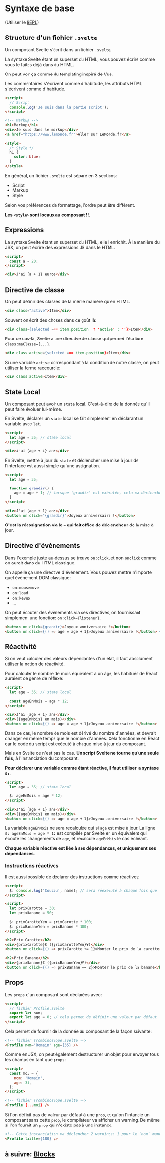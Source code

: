 # Syntaxe de base

(Utiliser le [REPL](https://svelte.dev/repl))

## Structure d'un fichier `.svelte`

Un composant Svelte s'écrit dans un fichier `.svelte`.

La syntaxe Svelte étant un superset du HTML, vous pouvez écrire comme vous le faites déjà dans du HTML.

On peut voir ça comme du templating inspiré de Vue.

Les commentaires s'écrivent comme d'habitude, les attributs HTML s'écrivent comme d'habitude.

```html
<script>
  // Script
  console.log('Je suis dans la partie script');
</script>

<!-- Markup -->
<h1>Markup</h1>
<div>Je suis dans le markup</div>
<a href="https://www.lemonde.fr">Aller sur LeMonde.fr</a>

<style>
  /* Style */
  h1 {
    color: blue;
  }
</style>
```

En général, un fichier `.svelte` est séparé en 3 sections:

- Script
- Markup
- Style

Selon vos préférences de formattage, l'ordre peut être différent.

**Les `<style>` sont locaux au composant !!**.

## Expressions

La syntaxe Svelte étant un superset du HTML, elle l'enrichit. À la manière du JSX, on peut écrire des expressions JS dans le HTML.

```html
<script>
  const a = 20;
</script>

<div>J'ai {a + 1} euros</div>
```

## Directive de classe

On peut définir des classes de la même manière qu'en HTML.

```html
<div class="active">Item</div>
```

Souvent on écrit des choses dans ce goût là:

```html
<div class={selected === item.position  ? 'active' : ''}>Item</div>
```

Pour ce cas-là, Svelte a une directive de classe qui permet l'écriture `class:maClasse={...}`.

```html
<div class:active={selected === item.position}>Item</div>
```

Si une variable `active` correspondant à la condition de notre classe, on peut utiliser la forme raccourcie:

```html
<div class:active>Item</div>
```

## State Local

Un composant peut avoir un `state` local. C'est-à-dire de la donnée qu'il peut faire évoluer lui-même.

En Svelte, déclarer un `state` local se fait simplement en déclarant un variable avec `let`.

```html
<script>
  let age = 35; // state local
</script>

<div>J'ai {age + 1} ans</div>
```

En Svelte, mettre à jour du `state` et déclencher une mise à jour de l'interface est aussi simple qu'une assignation.

```html
<script>
  let age = 35;

  function grandir() {
    age = age + 1; // lorsque 'grandir' est exécutée, cela va déclencher la mise à jour de l'interface
  }
</script>

<div>J'ai {age + 1} ans</div>
<button on:click="{grandir}">Joyeux anniversaire !</button>
```

**C'est la réassignation via le `=` qui fait office de déclencheur** de la mise à jour.

## Directive d'évènements

Dans l'exemple juste au-dessus se trouve `on:click`, et non `onclick` comme on aurait dans du HTML classique.

On appelle ça une directive d'événement. Vous pouvez mettre n'importe quel évènement DOM classique:

- `on:mousemove`
- `on:load`
- `on:keyup`
- ...

On peut écouter des évènements via ces directives, on fournissant simplement une fonction: `on:click={listener}`.

```html
<button on:click={grandir}>Joyeux anniversaire !</button>
<button on:click={() => age = age + 1}>Joyeux anniversaire !</button> <!-- ça marche aussi -->
```

## Réactivité

Si on veut calculer des valeurs dépendantes d'un état, il faut absolument utiliser la notion de réactivité.

Pour calculer le nombre de mois équivalent à un âge, les habitués de React auraient ce genre de réflexe:

```html
<script>
  let age = 35; // state local

  const ageEnMois = age * 12;
</script>

<div>J'ai {age + 1} ans</div>
<div>({ageEnMois} en mois)</div>
<button on:click={() => age = age + 1}>Joyeux anniversaire !</button>
```

Dans ce cas, le nombre de mois est dérivé du nombre d'années, et devrait changer en même temps que le nombre d'années. Cela fonctionne en React car le code du script est exécuté à chaque mise à jour du composant.

Mais en Svelte ce n'est pas le cas. **Un script Svelte ne tourne qu'une seule fois**, à l'instanciation du composant.

**Pour déclarer une variable comme étant réactive, il faut utiliser la syntaxe `$:`**.

```html
<script>
  let age = 35; // state local

  $: ageEnMois = age * 12;
</script>

<div>J'ai {age + 1} ans</div>
<div>({ageEnMois} en mois)</div>
<button on:click={() => age = age + 1}>Joyeux anniversaire !</button>
```

La variable `ageEnMois` ne sera recalculée qui si `age` est mise à jour. La ligne `$: ageEnMois = age * 12` est compilée par Svelte en un équivalent qui écoute les changements de `age`, et recalcule `ageEnMois` le cas échéant.

**Chaque variable réactive est liée à ses dépendances, et uniquement ses dépendances**.

### Instructions réactives

Il est aussi possible de déclarer des instructions comme réactives:

```html
<script>
  $: console.log('Coucou', name); // sera réexécuté à chaque fois que `name` change
</script>
```

```html
<script>
  let prixCarotte = 30;
  let prixBanane = 50;

  $: prixCarotteYen = prixCarotte * 100;
  $: prixBananeYen = prixBanane * 100;
</script>

<h2>Prix Carotte</h2>
<div>{prixCarotte}€ ({prixCarotteYen}¥)</div>
<button on:click={() => prixCarotte += 1}>Monter le prix de la carotte</button>

<h2>Prix Banane</h2>
<div>{prixBanane}€ ({prixBananeYen}¥)</div>
<button on:click={() => prixBanane += 2}>Monter le prix de la banane</button>
```

## Props

Les `props` d'un composant sont déclarées avec:

```html
<script>
  // fichier Profile.svelte
  export let nom;
  export let age = 0; // cela permet de définir une valeur par défaut
</script>
```

Cela permet de fournir de la donnée au composant de la façon suivante:

```html
<!-- fichier Trombinoscope.svelte -->
<Profile nom="Romain" age={35} />
```

Comme en JSX, on peut également déstructurer un objet pour envoyer tous les champs en tant que `props`:

```html
<script>
  const moi = {
    nom: 'Romain',
    age: 35,
  };
</script>

<!-- fichier Trombinoscope.svelte -->
<Profile {...moi} />
```

Si l'on définit pas de valeur par défaut à une `prop`, et qu'on l'intancie un composant sans cette `prop`, le compilateur va afficher un warning. De même si l'on fournit un `prop` qui n'existe pas à une instance.

```html
<!-- Cette instanciation va déclencher 2 warnings: 1 pour le `nom` manquant, et 1 pour la `taille` qui n'est pas prévue -->
<Profile taille={180} />
```

## à suivre: [Blocks](./2-2_blocks.md)
